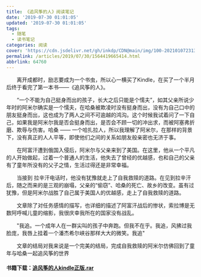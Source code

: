 ```yaml
---
title: 《追风筝的人》阅读笔记
date: '2019-07-30 01:01:05'
updated: '2019-07-30 01:01:05'
tags:
  - 随笔
  - 读书笔记
categories: 阅读
cover: 'https://cdn.jsdelivr.net/gh/inkdp/CDN@main/img/100-20210107231357492.jpeg'
permalink: /articles/2019/07/30/1564419665414.html
abbrlink: 64760
---
```

&emsp;&emsp;离开成都时，励志要成为一个书虫，所以心一横买了Kindle，在买了一个半月后终于看完了第一本书——《追风筝的人》。

&emsp;&emsp;“一个不能为自己挺身而出的孩子，长大之后只能是个懦夫”，如其父亲所说少年时的阿米尔确实是一个懦夫，在哈桑被欺凌时没有挺身而出，没有为自己口中的朋友挺身而出，这也成为了两人之间不可逾越的鸿沟。这个时候我试着问了一下自己，如果我是阿米尔我是否会挺身而出，是否会不顾一切的冲出求，而被阿塞弗折磨、欺辱与伤害。哈桑 —— 一个哈扎拉人，所以我理解了阿米尔，在那样的背景下，没有真正的人人平等，即使他们之间的关系如朋友般亲密也无济于事。

&emsp;&emsp;在阿富汗遭到俄国入侵后，阿米尔与父亲来到了美国。在这里，他从一个平凡的人开始做起，过着一个普通人的生活，他失去了曾经的优越感，也和自己的父亲有了童年所没有的父子之情，生活过得还是非常幸福。

&emsp;&emsp;当接到 拉辛汗电话时，他没有犹豫就走上了自我救赎的道路。在见到拉辛汗后，随之而来的是三观的崩塌，父亲的“偷窃”、哈桑的死亡、故乡的改变。虽有过犹豫，但是阿米尔战胜了自己属于美国人的优越感，走上了自我救赎的道路。

&emsp;&emsp;文章除了对任务感情的描写，也详细的描述了阿富汗战后的惨状，索拉博是无数阿呼喊儿童的缩影，我很庆幸我所在的国家没有战乱。

&emsp;&emsp;"我追。一个成年人在一群尖叫的孩子中奔跑。但我不在乎。我追，风拂过我脸庞，我唇上挂着一个潘杰希尔峡谷那样大大的微笑。我追"

&emsp;&emsp;文章的结局对我来说是一个完美的结局，完成自我救赎的阿米尔仿佛回到了童年与哈桑一起追风筝的世界


#### 书籍下载：[追风筝的人kindle正版.rar](https://cdn.jsdelivr.net/gh/inkdp/CDN@master/other/%E8%BF%BD%E9%A3%8E%E7%AD%9D%E7%9A%84%E4%BA%BAkindle%E6%AD%A3%E7%89%88-145b724e.rar)
